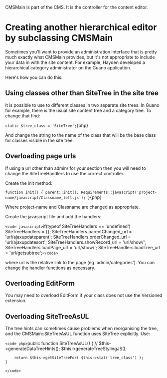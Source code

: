 CMSMain is part of the CMS.  It is the controller for the content editor.

# Creating another hierarchical editor by subclassing CMSMain

Sometimes you'll want to provide an administration interface that is pretty much exactly what CMSMain provides, but it's
not appropriate to include your data in with the site content.  For example, Hayden developed a hierarchical category
administrator on the Guano application.

Here's how you can do this: 

## Using classes other than SiteTree in the site tree

It is possible to use to different classes in two separate site trees. In Guano for example, there is the usual site
content tree and a category tree. To change that find:

`static $tree_class = 'SiteTree';`{php}

And change the string to the name of the class that will be the base class for classes visible in the site tree.


## Overloading page urls

If using a url other than admin/ for your section then you will need to change the SiteTreeHandlers to use the correct
controller.

Create the init method:

`function init() { parent::init(); Requirements::javascript('project-name/javascript/Classname_left.js'); }`{php}

Where project-name and Classname are changed as appropriate.

Create the javascript file and add the handlers:

`<code javascript>`if(typeof SiteTreeHandlers == 'undefined') SiteTreeHandlers = {};
SiteTreeHandlers.parentChanged_url = 'url/ajaxupdateparent';
SiteTreeHandlers.orderChanged_url = 'url/ajaxupdatesort';
SiteTreeHandlers.showRecord_url = 'url/show/';
SiteTreeHandlers.loadPage_url = 'url/show/';
SiteTreeHandlers.loadTree_url = 'url/getsubtree';`</code>`

where url is the relative link to the page (eg 'admin/categories'). You can change the handler functions as necessary.

## Overloading EditForm

You may need to overload EditForm if your class does not use the Versioned extension.

## Overloading SiteTreeAsUL

The tree hints can sometimes cause problems when reorganising the tree, and the CMSMain::SiteTreeAsUL function uses
SiteTree explicitly. Use:

`<code php>`public function SiteTreeAsUL() {
		// $this->generateDataTreeHints();
		$this->generateTreeStylingJS();
		
		return $this->getSiteTreeFor( $this->stat('tree_class') );
	}
`</code>`

